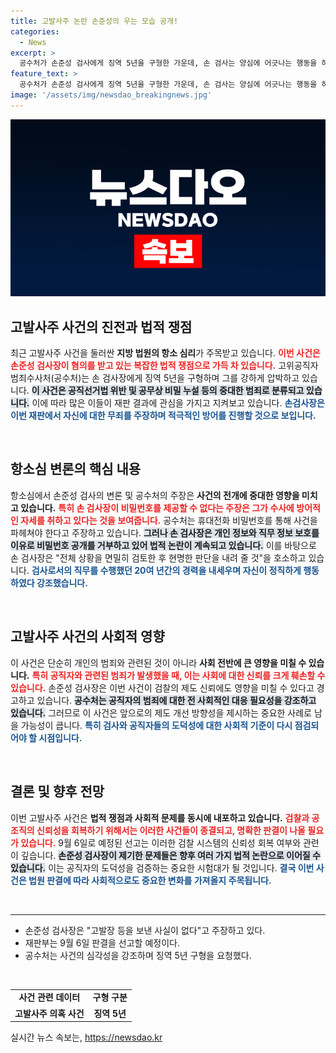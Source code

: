 ```yaml
---
title: 고발사주 논란 손준성의 우는 모습 공개!
categories:
  - News
excerpt: >
  공수처가 손준성 검사에게 징역 5년을 구형한 가운데, 손 검사는 양심에 어긋나는 행동을 하지 않았다며 강력 반발. 3년간의 재판 끝에 9월 6일 운명의 판결이 내려진다! 클릭해 궁금증을 해결하세요!
feature_text: >
  공수처가 손준성 검사에게 징역 5년을 구형한 가운데, 손 검사는 양심에 어긋나는 행동을 하지 않았다며 강력 반발. 3년간의 재판 끝에 9월 6일 운명의 판결이 내려진다! 클릭해 궁금증을 해결하세요!
image: '/assets/img/newsdao_breakingnews.jpg'
---
```


<p><img src="/assets/img/newsdao_breakingnews.jpg" alt="ontimetimes 속보" /></p>

<h2 data-ke-size="size26">고발사주 사건의 진전과 법적 쟁점</h2>

<p data-ke-size="size16">최근 고발사주 사건을 둘러싼 <b>지방 법원의 항소 심리</b>가 주목받고 있습니다. <b><span style="color: #ee2323;">이번 사건은 손준성 검사장이 혐의를 받고 있는 복잡한 법적 쟁점으로 가득 차 있습니다.</span></b> 고위공직자범죄수사처(공수처)는 손 검사장에게 징역 5년을 구형하며 그를 강하게 압박하고 있습니다. <b><span style="background-color: #21538527;">이 사건은 공직선거법 위반 및 공무상 비밀 누설 등의 중대한 범죄로 분류되고 있습니다.</span></b> 이에 따라 많은 이들이 재판 결과에 관심을 가지고 지켜보고 있습니다. <b><span style="color: #1a5490;">손검사장은 이번 재판에서 자신에 대한 무죄를 주장하며 적극적인 방어를 진행할 것으로 보입니다.</span></b></p>

<p data-ke-size="size16">&nbsp;</p>

<h2 data-ke-size="size26">항소심 변론의 핵심 내용</h2>

<p data-ke-size="size16">항소심에서 손준성 검사의 변론 및 공수처의 주장은 <b>사건의 전개에 중대한 영향을 미치고 있습니다.</b> <b><span style="color: #ee2323;">특히 손 검사장이 비밀번호를 제공할 수 없다는 주장은 그가 수사에 방어적인 자세를 취하고 있다는 것을 보여줍니다.</span></b> 공수처는 휴대전화 비밀번호를 통해 사건을 파헤쳐야 한다고 주장하고 있습니다. <b><span style="background-color: #21538527;">그러나 손 검사장은 개인 정보와 직무 정보 보호를 이유로 비밀번호 공개를 거부하고 있어 법적 논란이 계속되고 있습니다.</span></b> 이를 바탕으로 손 검사장은 "전체 상황을 면밀히 검토한 후 현명한 판단을 내려 줄 것"을 호소하고 있습니다. <b><span style="color: #1a5490;">검사로서의 직무를 수행했던 20여 년간의 경력을 내세우며 자신이 정직하게 행동하였다 강조했습니다.</span></b></p>

<p data-ke-size="size16">&nbsp;</p>

<h2 data-ke-size="size26">고발사주 사건의 사회적 영향</h2>

<p data-ke-size="size16">이 사건은 단순히 개인의 범죄와 관련된 것이 아니라 <b>사회 전반에 큰 영향을 미칠 수 있습니다.</b> <b><span style="color: #ee2323;">특히 공직자와 관련된 범죄가 발생했을 때, 이는 사회에 대한 신뢰를 크게 훼손할 수 있습니다.</span></b> 손준성 검사장은 이번 사건이 검찰의 제도 신뢰에도 영향을 미칠 수 있다고 경고하고 있습니다. <b><span style="background-color: #21538527;">공수처는 공직자의 범죄에 대한 전 사회적인 대응 필요성을 강조하고 있습니다.</span></b> 그러므로 이 사건은 앞으로의 제도 개선 방향성을 제시하는 중요한 사례로 남을 가능성이 큽니다. <b><span style="color: #1a5490;">특히 검사와 공직자들의 도덕성에 대한 사회적 기준이 다시 점검되어야 할 시점입니다.</span></b></p>

<p data-ke-size="size16">&nbsp;</p>

<h2 data-ke-size="size26">결론 및 향후 전망</h2>

<p data-ke-size="size16">이번 고발사주 사건은 <b>법적 쟁점과 사회적 문제를 동시에 내포하고 있습니다.</b> <b><span style="color: #ee2323;">검찰과 공조직의 신뢰성을 회복하기 위해서는 이러한 사건들이 종결되고, 명확한 판결이 나올 필요가 있습니다.</span></b> 9월 6일로 예정된 선고는 이러한 검찰 시스템의 신뢰성 회복 여부와 관련이 깊습니다. <b><span style="background-color: #21538527;">손준성 검사장이 제기한 문제들은 향후 여러 가지 법적 논란으로 이어질 수 있습니다.</span></b> 이는 공직자의 도덕성을 검증하는 중요한 시험대가 될 것입니다. <b><span style="color: #1a5490;">결국 이번 사건은 법원 판결에 따라 사회적으로도 중요한 변화를 가져올지 주목됩니다.</span></b></p>

<p data-ke-size="size16">&nbsp;</p>

<hr>

<ul>
<li>손준성 검사장은 "고발장 등을 보낸 사실이 없다"고 주장하고 있다.</li>
<li>재판부는 9월 6일 판결을 선고할 예정이다.</li>
<li>공수처는 사건의 심각성을 강조하며 징역 5년 구형을 요청했다.</li>
</ul>

<p data-ke-size="size16">&nbsp;</p>

<table style="width:100%; border-collapse: collapse;">
<tr>
<td style="text-align: center; height: 17px;"><b>사건 관련 데이터</b></td>
<td style="text-align: center; height: 17px;"><b>구형 구분</b></td>
</tr>
<tr>
<td style="text-align: center; height: 17px;"><b>고발사주 의혹 사건</b></td>
<td style="text-align: center; height: 17px;"><b>징역 5년</b></td>
</tr>
</table>
실시간 뉴스 속보는, <a href="https://newsdao.kr" rel="dofollow">https://newsdao.kr</a>



